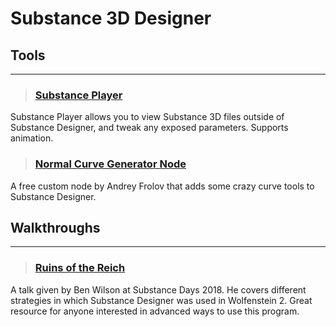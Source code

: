 # Substance 3D Designer

## Tools
___

> ### [Substance Player](https://helpx.adobe.com/substance-3d-player/home.html)
Substance Player allows you to view Substance 3D files outside of Substance Designer, and tweak any exposed parameters. Supports animation.
<!-- -->


> ### [Normal Curve Generator Node](https://www.artstation.com/artwork/xDagzE)
A free custom node by Andrey Frolov that adds some crazy curve tools to Substance Designer.
<!-- -->

## Walkthroughs
___

> ### [Ruins of the Reich](https://www.artstation.com/artwork/5LlzO)
A talk given by Ben Wilson at Substance Days 2018. He covers different strategies in which Substance Designer was used in Wolfenstein 2. Great resource for anyone interested in advanced ways to use this program.
<!-- -->

